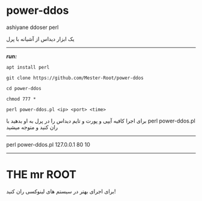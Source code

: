 # power-ddos
ashiyane ddoser perl

یک ابزار دیداس از آشیانه با پرل

_____________________

***run:***

`apt install perl`

`git clone https://github.com/Mester-Root/power-ddos`

`cd power-ddos`

`chmod 777 *`

`perl power-ddos.pl <ip> <port> <time>`

برای اجرا کافیه آیپی و پورت و تایم دیداس را در پرل به او بدهید با  perl power-ddos.pl ران کنید و متوجه میشید

__________
perl power-ddos.pl 127.0.0.1 80 10
__________
# THE mr ROOT

برای اجرای بهتر در سیستم های لینوکسی ران کنید!

